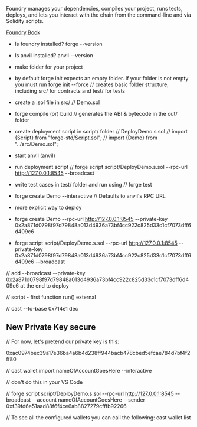 Foundry manages your dependencies, compiles your project, runs tests, deploys, and lets you interact with the chain from the command-line and via Solidity scripts.

[Foundry Book](https://book.getfoundry.sh/)

* Is foundry installed? forge --version

* Is anvil installed? anvil --version

* make folder for your project

* by default forge init expects an empty folder. If your folder is not empty you must run forge init --force
// creates basic folder structure, including src/ for contracts and test/ for tests

* create a .sol file in src/
// Demo.sol

* forge compile (or) build
// generates the ABI & bytecode in the out/ folder

* create deployment script in script/ folder
// DeployDemo.s.sol
// import {Script} from "forge-std/Script.sol";
// import {Demo} from "../src/Demo.sol";

* start anvil (anvil)

* run deployment script
// forge script script/DeployDemo.s.sol --rpc-url http://127.0.0.1:8545 --broadcast

* write test cases in test/ folder and run using 
// forge test

* forge create Demo --interactive 
// Defaults to anvil's RPC URL

* more explicit way to deploy
* forge create Demo --rpc-url http://127.0.0.1:8545 --private-key 0x2a871d0798f97d79848a013d4936a73bf4cc922c825d33c1cf7073dff6d409c6 

* forge script script/DeployDemo.s.sol --rpc-url http://127.0.0.1:8545 --private-key 0x2a871d0798f97d79848a013d4936a73bf4cc922c825d33c1cf7073dff6d409c6 --broadcast

// add --broadcast --private-key 0x2a871d0798f97d79848a013d4936a73bf4cc922c825d33c1cf7073dff6d409c6 at the end to deploy


// script - first function run() external

// cast --to-base 0x714e1 dec

## New Private Key secure

// For now, let's pretend our private key is this:

0xac0974bec39a17e36ba4a6b4d238ff944bacb478cbed5efcae784d7bf4f2ff80

// cast wallet import nameOfAccountGoesHere --interactive

// don't do this in your VS Code

// forge script script/DeployDemo.s.sol --rpc-url http://127.0.0.1:8545 --broadcast --account nameOfAccountGoesHere --sender 0xf39fd6e51aad88f6f4ce6ab8827279cfffb92266

// To see all the configured wallets you can call the following: cast wallet list
